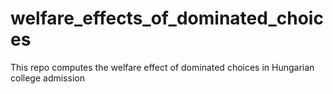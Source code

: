 # welfare_effects_of_dominated_choices
This repo computes the welfare effect of dominated choices in Hungarian college admission
